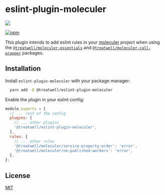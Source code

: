 # eslint-plugin-moleculer

[![](https://cdn1.treatwell.net/images/view/v2.i1756348.w200.h50.x4965194E.jpeg)](https://treatwell.com/tech)

[![npm](https://img.shields.io/npm/v/@treatwell/eslint-plugin-moleculer?style=flat-square)](https://www.npmjs.com/package/@treatwell/eslint-plugin-moleculer)

This plugin intends to add eslint rules in your [moleculer](https://github.com/moleculerjs/moleculer) project
when using the [`@treatwell/moleculer-essentials`](https://github.com/treatwell/moleculer-essentials)
and [`@treatwell/moleculer-call-wrapper`](https://github.com/treatwell/moleculer-call-wrapper) packages.

## Installation

Install `eslint-plugin-moleculer` with your package manager:

```bash
  yarn add -D @treatwell/eslint-plugin-moleculer
```

Enable the plugin in your eslint config:

```js
module.exports = {
  // ... rest of the config
  plugins: [
    // ... other plugins
    '@treatwell/eslint-plugin-moleculer',
  ],
  rules: {
    // ... other rules
    '@treatwell/moleculer/service-property-order': 'error',
    '@treatwell/moleculer/no-published-workers': 'error',
  },
};
```

## License

[MIT](https://choosealicense.com/licenses/mit/)

